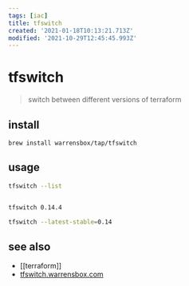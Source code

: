 ```yaml
---
tags: [iac]
title: tfswitch
created: '2021-01-18T10:13:21.713Z'
modified: '2021-10-29T12:45:45.993Z'
---
```


# tfswitch

> switch between different versions of terraform

## install
`brew install warrensbox/tap/tfswitch`

## usage
```sh
tfswitch --list


tfswitch 0.14.4

tfswitch --latest-stable=0.14
```

## see also
- [[terraform]]
- [tfswitch.warrensbox.com](https://tfswitch.warrensbox.com/)
